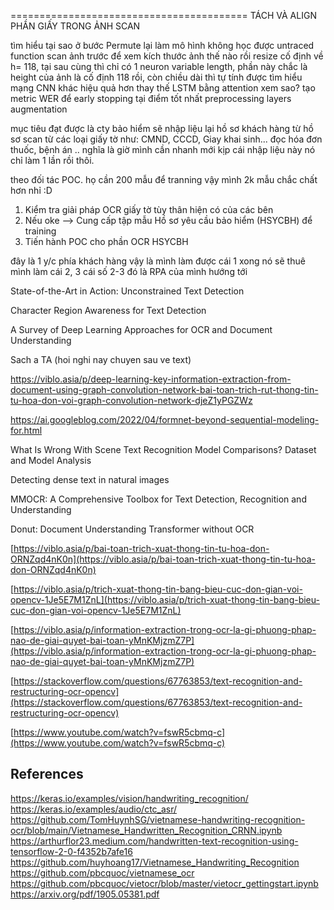 =========================================
TÁCH VÀ ALIGN PHẦN GIẤY TRONG ẢNH SCAN





















tìm hiểu tại sao ở bước Permute lại làm mô hình không học được
untraced function
scan ảnh trước để xem kích thước ảnh thế nào rồi resize cố định về h= 118, tại sau cùng thì chỉ có 1 neuron
variable length, phần này chắc là height của ảnh là cố định 118 rồi, còn chiều dài thì tự tính được
tìm hiểu mạng CNN khác hiệu quả hơn
thay thế LSTM bằng attention xem sao?
tạo metric WER để early stopping tại điểm tốt nhất
preprocessing layers
augmentation


mục tiêu đạt được là cty bảo hiểm sẽ nhập liệu lại hồ sơ khách hàng từ hồ sơ scan
từ các loại giấy tờ như: CMND, CCCD, Giay khai sinh...
đọc hóa đơn thuốc, bệnh án ..
nghĩa là giờ mình cần nhanh mới kịp
cái nhập liệu này nó chỉ làm 1 lần rồi thôi.

theo đối tác POC. họ cần 200 mẫu để tranning
vậy mình 2k mẫu chắc chất hơn nhỉ :D


1. Kiểm tra giải pháp OCR giấy tờ tùy thân hiện có của các bên
2. Nếu oke --> Cung cấp tập mẫu Hồ sơ yêu cầu bảo hiểm (HSYCBH) để training
3. Tiến hành POC cho phần OCR HSYCBH

đây là 1 y/c phía khách hàng
vậy là mình làm được cái 1
xong nó sẽ thuê mình làm cái 2, 3
cái số 2-3 đó là RPA của mình hướng tới




State-of-the-Art in Action: Unconstrained Text Detection

Character Region Awareness for Text Detection

A Survey of Deep Learning Approaches for OCR and Document Understanding

Sach a TA (hoi nghi nay chuyen sau ve text)

https://viblo.asia/p/deep-learning-key-information-extraction-from-document-using-graph-convolution-network-bai-toan-trich-rut-thong-tin-tu-hoa-don-voi-graph-convolution-network-djeZ1yPGZWz

https://ai.googleblog.com/2022/04/formnet-beyond-sequential-modeling-for.html



What Is Wrong With Scene Text Recognition Model Comparisons? Dataset and Model Analysis



Detecting dense text in natural images

MMOCR: A Comprehensive Toolbox for Text Detection, Recognition and Understanding

Donut: Document Understanding Transformer without OCR


[https://viblo.asia/p/bai-toan-trich-xuat-thong-tin-tu-hoa-don-ORNZqd4nK0n](https://viblo.asia/p/bai-toan-trich-xuat-thong-tin-tu-hoa-don-ORNZqd4nK0n)

[https://viblo.asia/p/trich-xuat-thong-tin-bang-bieu-cuc-don-gian-voi-opencv-1Je5E7M1ZnL](https://viblo.asia/p/trich-xuat-thong-tin-bang-bieu-cuc-don-gian-voi-opencv-1Je5E7M1ZnL)

[https://viblo.asia/p/information-extraction-trong-ocr-la-gi-phuong-phap-nao-de-giai-quyet-bai-toan-yMnKMjzmZ7P](https://viblo.asia/p/information-extraction-trong-ocr-la-gi-phuong-phap-nao-de-giai-quyet-bai-toan-yMnKMjzmZ7P)

[https://stackoverflow.com/questions/67763853/text-recognition-and-restructuring-ocr-opencv](https://stackoverflow.com/questions/67763853/text-recognition-and-restructuring-ocr-opencv)

[https://www.youtube.com/watch?v=fswR5cbmq-c](https://www.youtube.com/watch?v=fswR5cbmq-c)



## References

https://keras.io/examples/vision/handwriting_recognition/
https://keras.io/examples/audio/ctc_asr/
https://github.com/TomHuynhSG/vietnamese-handwriting-recognition-ocr/blob/main/Vietnamese_Handwritten_Recognition_CRNN.ipynb
https://arthurflor23.medium.com/handwritten-text-recognition-using-tensorflow-2-0-f4352b7afe16
https://github.com/huyhoang17/Vietnamese_Handwriting_Recognition
https://github.com/pbcquoc/vietnamese_ocr
https://github.com/pbcquoc/vietocr/blob/master/vietocr_gettingstart.ipynb
https://arxiv.org/pdf/1905.05381.pdf

